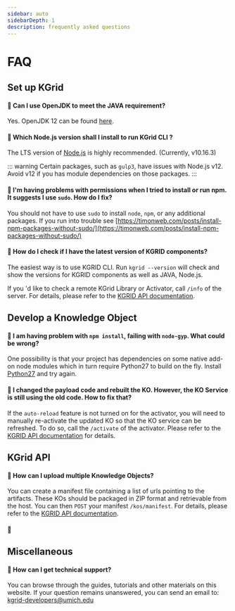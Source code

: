 ```yaml
---
sidebar: auto
sidebarDepth: 1
description: frequently asked questions
---
```

# FAQ

## Set up KGrid

#### :milky_way: Can I use OpenJDK to meet the JAVA requirement?
Yes. OpenJDK 12 can be found [here](https://jdk.java.net/12/).

#### :milky_way: Which Node.js version shall I install to run KGrid CLI ?
The LTS version of [Node.js](hhtps://www.nodejs.org) is highly recommended. (Currently, v10.16.3)

::: warning
Certain packages, such as `gulp3`, have issues with Node.js v12. Avoid v12 if you has module dependencies on those packages.
:::

#### :milky_way: I'm having problems with permissions when I tried to install or run npm. It suggests I use `sudo`. How do I fix?

You should not have to use `sudo` to install `node`, `npm`, or any additional packages. If you run into trouble see [https://timonweb.com/posts/install-npm-packages-without-sudo/](https://timonweb.com/posts/install-npm-packages-without-sudo/)

#### :milky_way: How do I check if I have the latest version of KGRID components?

The easiest way is to use KGRID CLI. Run `kgrid --version` will check and show the versions for KGRID components as well as JAVA, Node.js.

If you 'd like to check a remote KGrid Library or Activator, call `/info` of the server. For details, please refer to the [KGRID API documentation](http://kgrid.org/guides/swagger/).


## Develop a Knowledge Object

#### :milky_way: I am having problem with `npm install`, failing with `node-gyp`. What could be wrong?

One possibility is that your project has dependencies on some native add-on node modules which in turn require Python27 to build on the fly. Install [Python27](https://www.python.org/downloads/release/python-2716/) and try again.


#### :milky_way: I changed the payload code and rebuilt the KO. However, the KO Service is still using the old code. How to fix that?

If the `auto-reload` feature is not turned on for the activator, you will need to manually re-activate the updated KO so that the KO service can be refreshed. To do so, call the `/activate` of the activator. Please refer to the [KGRID API documentation](http://kgrid.org/guides/swagger/) for details.


## KGrid API

#### :milky_way: How can I upload multiple Knowledge Objects?

You can create a manifest file containing a list of urls pointing to the artifacts. These KOs should be packaged in ZIP format and retrievable from the host. You can then `POST` your manifest `/kos/manifest`. For details, please refer to the [KGRID API documentation](http://kgrid.org/guides/swagger/).


#### :milky_way:


## Miscellaneous

#### :milky_way: How can I get technical support?
You can browse through the guides, tutorials and other materials on this website.
If your question remains unanswered, you can send an email to: [kgrid-developers@umich.edu](mailto:kgrid-developers@umich.edu?subject=[KGrid]Support)
